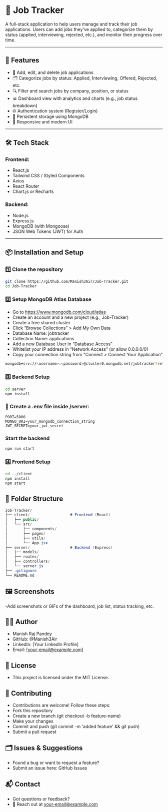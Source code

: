 # 📂 Job Tracker

A full-stack application to help users manage and track their job applications. Users can add jobs they've applied to, categorize them by status (applied, interviewing, rejected, etc.), and monitor their progress over time.

---

## 🚀 Features

- 📝 Add, edit, and delete job applications  
- 🗂️ Categorize jobs by status: Applied, Interviewing, Offered, Rejected, etc.  
- 🔍 Filter and search jobs by company, position, or status  
- 📊 Dashboard view with analytics and charts (e.g., job status breakdown)  
- 🌐 Authentication system (Register/Login)  
- 💾 Persistent storage using MongoDB  
- 🎨 Responsive and modern UI  

---

## 🛠️ Tech Stack

### **Frontend:**

- React.js  
- Tailwind CSS / Styled Components  
- Axios  
- React Router  
- Chart.js or Recharts  

### **Backend:**

- Node.js  
- Express.js  
- MongoDB (with Mongoose)  
- JSON Web Tokens (JWT) for Auth  

---

## 📦 Installation and Setup

### 1️⃣ Clone the repository

```bash
git clone https://github.com/Manish3Air/Job-Tracker.git
cd Job-Tracker
```
### 2️⃣ Setup MongoDB Atlas Database
- Go to https://www.mongodb.com/cloud/atlas
- Create an account and a new project (e.g., Job-Tracker)
- Create a free shared cluster
- Click “Browse Collections” > Add My Own Data
- Database Name: jobtracker
- Collection Name: applications
- Add a new Database User in “Database Access”
- Whitelist your IP address in “Network Access” (or allow 0.0.0.0/0)
- Copy your connection string from “Connect > Connect Your Application”

```bash
mongodb+srv://<username>:<password>@cluster0.mongodb.net/jobtracker?retryWrites=true&w=majority
```

### 3️⃣ Backend Setup
```bash
cd server
npm install
```
### 🔐 Create a .env file inside /server:
```env
PORT=5000
MONGO_URI=your_mongodb_connection_string
JWT_SECRET=your_jwt_secret
```
### Start the backend
```bash
npm run start
```
### 4️⃣ Frontend Setup
```bash
cd ../client
npm install
npm start
```
## 📁 Folder Structure
```csharp
Job-Tracker/
├── client/                  # Frontend (React)
│   ├── public/
│   └── src/
│       ├── components/
│       ├── pages/
│       ├── utils/
│       └── App.jsx
├── server/                  # Backend (Express)
│   ├── models/
│   ├── routes/
│   ├── controllers/
│   └── server.js
├── .gitignore
└── README.md
```
## 🖼️ Screenshots
-Add screenshots or GIFs of the dashboard, job list, status tracking, etc.
## 🧑‍💻 Author
- Manish Raj Pandey
- GitHub: @Manish3Air
- LinkedIn: [Your LinkedIn Profile]
- Email: [your-email@example.com]
## 📜 License
- This project is licensed under the MIT License.
## 🌟 Contributing
- Contributions are welcome! Follow these steps:
- Fork this repository
- Create a new branch (git checkout -b feature-name)
- Make your changes
- Commit and push (git commit -m 'added feature' && git push)
- Submit a pull request
## 🗂️ Issues & Suggestions
- Found a bug or want to request a feature?
- Submit an issue here: GitHub Issues
## 📬 Contact
- Got questions or feedback?
- 📧 Reach out at your-email@example.com
